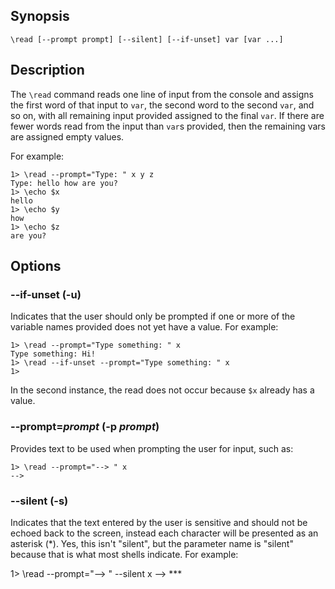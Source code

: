 ## Synopsis

`\read [--prompt prompt] [--silent] [--if-unset] var [var ...]`

## Description

The `\read` command reads one line of input from the console and assigns
the first word of that input to `var`, the second word to the second `var`,
and so on, with all remaining input provided assigned to the final `var`.
If there are fewer words read from the input than `var`s provided, then the
remaining vars are assigned empty values.

For example:

    1> \read --prompt="Type: " x y z
    Type: hello how are you?
    1> \echo $x
    hello
    1> \echo $y
    how
    1> \echo $z
    are you?

## Options

### --if-unset (-u)

Indicates that the user should only be prompted if one or more of the
variable names provided does not yet have a value.  For example:

    1> \read --prompt="Type something: " x
    Type something: Hi!
    1> \read --if-unset --prompt="Type something: " x
    1>

In the second instance, the read does not occur because `$x` already
has a value.

### --prompt=*prompt* (-p *prompt*)

Provides text to be used when prompting the user for input, such as:

    1> \read --prompt="--> " x
    -->

### --silent (-s)

Indicates that the text entered by the user is sensitive and should not
be echoed back to the screen, instead each character will be presented as
an asterisk (*).  Yes, this isn't "silent", but the parameter name is
"silent" because that is what most shells indicate. For example:

   1> \read --prompt="--> " --silent x
   --> ***
